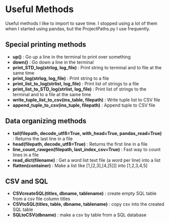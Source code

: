 # Useful Methods
Useful methods I like to import to save time. I stopped using a lot of them when I started using pandas, but the ProjectPaths.py I use frequently.

## Special printing methods

* __up()__ : Go up a line in the terminal to print over something
* __down()__ : Go down a line in the terminal
* __print_STD_log(strlog, log_file)__ : Print string to terminal and to file at the same time
* __print_log(strlog, log_file)__ : Print string to a file
* __print_list_to_log(strlist, log_file)__ : Print list of strings to a file
* __print_list_to_STD_log(strlist, log_file)__ : Print list of strings to the terminal and to a file at the same time
* __write_tuple_list_to_csv(ins_table, filepath)__ : Write tuple list to CSV file
* __append_tuple_to_csv(ins_tuple, filepath)__ : Append tuple to CSV file

## Data organizing methods

* __tail(filepath, decode_utf8=True, with_head=True, pandas_read=True)__ : Returns the last line in a file
* __head(filepath, decode_utf8=True)__ : Returns the first line in a file
* __line_count_rawgen(filepath, last_index_csv=True)__ : Fast way to count lines in a file
* __read_dict(filename)__ : Get a word list text file (a word per line) into a list
* __flatten(container)__ : Make a list like [1,[2,3],[4,[5]]] into [1,2,3,4,5]

## CSV and SQL 

* __CSVcreateSQL(titles, dbname, tablename)__ : create empty SQL table from a csv file column titles
* __CSVtoSQL(titles, table, dbname, tablename)__ : copy csv into the created SQL table
* __SQLtoCSV(dbname)__ : make a csv by table from a SQL database
